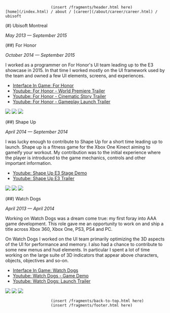                         (insert /fragments/header.html here)
    [home](/index.html) / about / [career](/about/career/career.html) / ubisoft
    
       
(#) Ubisoft Montreal

*May 2013 — September 2015*

(##) For Honor

*October 2014 — September 2015*

I worked as a programmer on For Honor's UI team leading up to the E3 showcase
in 2015. In that time I worked mostly on the UI framework used by the team and
owned a few UI elements, screens, and experiences. 

* [Interface In Game: For Honor](https://interfaceingame.com/games/for-honor/)
* [Youtube: For Honor - World Premiere Trailer](https://www.youtube.com/watch?v=zFUymXnQ5z8)
* [Youtube: For Honor - Cinematic Story Trailer](https://www.youtube.com/watch?v=g6GGoTxvGzk)
* [Youtube: For Honor - Gameplay Launch Trailer](https://www.youtube.com/watch?v=yXNKaSkZTLE)

![ ](/data/site/about/career/ubisoft/for_honor_header.jpg)
![ ](/data/site/about/career/ubisoft/for_honor_hero_screen.jpg)
![ ](/data/site/about/career/ubisoft/for_honor_popup.jpg)

(##) Shape Up

*April 2014 — September 2014*

I was lucky enough to contribute to Shape Up for a short time leading up to
launch. Shape up is a fitness game for the Xbox One Kinect aiming to gameify
your workout. My contribution was to the initial experience where the player
is introduced to the game mechanics, controls and other important information.

* [Youtube: Shape Up E3 Stage Demo](https://www.youtube.com/watch?v=YipWBBvGk2M)
* [Youtube: Shape Up E3 Trailer](https://www.youtube.com/watch?v=bFqN1Z3k12k)

![ ](/data/site/about/career/ubisoft/shape_up_header.png)
![ ](/data/site/about/career/ubisoft/shape_up_1.jpg)
![ ](/data/site/about/career/ubisoft/shape_up_2.jpg)

(##) Watch Dogs

*April 2013 — April 2014*

 Working on Watch Dogs was a dream come true: my first foray into AAA game
 development. This role gave me an opportunity to work on and ship a title
 across Xbox 360, Xbox One, PS3, PS4 and PC.

On Watch Dogs I worked on the UI team primarily optimizing the 3D aspects of
the UI for performance and memory. I also had a chance to contribute to some new
menus and hud elements. In particular I spent a lot of time working on the large
suite of 3D indicators that appear above characters, objects, objectives and
so-on. 


* [Interface In Game: Watch Dogs](https://interfaceingame.com/games/watch-dogs/)
* [Youtube: Watch Dogs - Game Demo](https://www.youtube.com/watch?v=FcMRkyoHKeA)
* [Youtube: Watch Dogs: Launch Trailer](https://www.youtube.com/watch?v=PFko4Kut39s)

![ ](/data/site/about/career/ubisoft/watch_dogs_header.jpg)
![ ](/data/site/about/career/ubisoft/watch_dogs_1.png)
![ ](/data/site/about/career/ubisoft/watchdogs_2.jpg)

                        (insert /fragments/back-to-top.html here)
                        (insert /fragments/footer.html here)